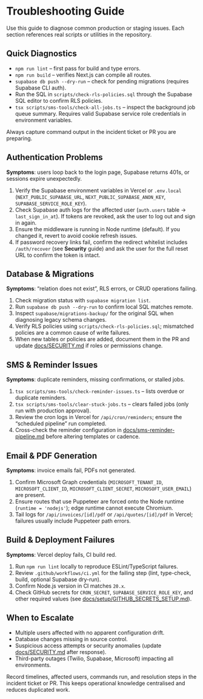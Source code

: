 # Troubleshooting Guide

Use this guide to diagnose common production or staging issues. Each section references real scripts or utilities in the repository.

## Quick Diagnostics
- `npm run lint` – first pass for build and type errors.
- `npm run build` – verifies Next.js can compile all routes.
- `supabase db push --dry-run` – check for pending migrations (requires Supabase CLI auth).
- Run the SQL in `scripts/check-rls-policies.sql` through the Supabase SQL editor to confirm RLS policies.
- `tsx scripts/sms-tools/check-all-jobs.ts` – inspect the background job queue summary. Requires valid Supabase service role credentials in environment variables.

Always capture command output in the incident ticket or PR you are preparing.

## Authentication Problems
**Symptoms**: users loop back to the login page, Supabase returns 401s, or sessions expire unexpectedly.

1. Verify the Supabase environment variables in Vercel or `.env.local` (`NEXT_PUBLIC_SUPABASE_URL`, `NEXT_PUBLIC_SUPABASE_ANON_KEY`, `SUPABASE_SERVICE_ROLE_KEY`).
2. Check Supabase auth logs for the affected user (`auth.users` table → `last_sign_in_at`). If tokens are revoked, ask the user to log out and sign in again.
3. Ensure the middleware is running in Node runtime (default). If you changed it, revert to avoid cookie refresh issues.
4. If password recovery links fail, confirm the redirect whitelist includes `/auth/recover` (see **Security** guide) and ask the user for the full reset URL to confirm the token is intact.

## Database & Migrations
**Symptoms**: “relation does not exist”, RLS errors, or CRUD operations failing.

1. Check migration status with `supabase migration list`.
2. Run `supabase db push --dry-run` to confirm local SQL matches remote.
3. Inspect `supabase/migrations-backup/` for the original SQL when diagnosing legacy schema changes.
4. Verify RLS policies using `scripts/check-rls-policies.sql`; mismatched policies are a common cause of write failures.
5. When new tables or policies are added, document them in the PR and update [docs/SECURITY.md](./SECURITY.md) if roles or permissions change.

## SMS & Reminder Issues
**Symptoms**: duplicate reminders, missing confirmations, or stalled jobs.

1. `tsx scripts/sms-tools/check-reminder-issues.ts` – lists overdue or duplicate reminders.
2. `tsx scripts/sms-tools/clear-stuck-jobs.ts` – clears failed jobs (only run with production approval).
3. Review the cron logs in Vercel for `/api/cron/reminders`; ensure the “scheduled pipeline” run completed.
4. Cross-check the reminder configuration in [docs/sms-reminder-pipeline.md](./sms-reminder-pipeline.md) before altering templates or cadence.

## Email & PDF Generation
**Symptoms**: invoice emails fail, PDFs not generated.

1. Confirm Microsoft Graph credentials (`MICROSOFT_TENANT_ID`, `MICROSOFT_CLIENT_ID`, `MICROSOFT_CLIENT_SECRET`, `MICROSOFT_USER_EMAIL`) are present.
2. Ensure routes that use Puppeteer are forced onto the Node runtime (`runtime = 'nodejs'`); edge runtime cannot execute Chromium.
3. Tail logs for `/api/invoices/[id]/pdf` or `/api/quotes/[id]/pdf` in Vercel; failures usually include Puppeteer path errors.

## Build & Deployment Failures
**Symptoms**: Vercel deploy fails, CI build red.

1. Run `npm run lint` locally to reproduce ESLint/TypeScript failures.
2. Review `.github/workflows/ci.yml` for the failing step (lint, type-check, build, optional Supabase dry-run).
3. Confirm Node.js version in CI matches `20.x`.
4. Check GitHub secrets for `CRON_SECRET`, `SUPABASE_SERVICE_ROLE_KEY`, and other required values (see [docs/setup/GITHUB_SECRETS_SETUP.md](./setup/GITHUB_SECRETS_SETUP.md)).

## When to Escalate
- Multiple users affected with no apparent configuration drift.
- Database changes missing in source control.
- Suspicious access attempts or security anomalies (update [docs/SECURITY.md](./SECURITY.md) after response).
- Third-party outages (Twilio, Supabase, Microsoft) impacting all environments.

Record timelines, affected users, commands run, and resolution steps in the incident ticket or PR. This keeps operational knowledge centralised and reduces duplicated work.
